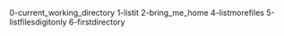 0-current_working_directory
1-listit
2-bring_me_home
4-listmorefiles
5-listfilesdigitonly
6-firstdirectory
